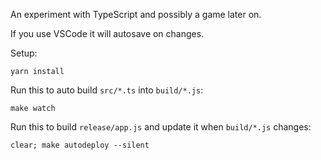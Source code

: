 An experiment with TypeScript and possibly a game later on.

If you use VSCode it will autosave on changes.

Setup:

    yarn install

Run this to auto build `src/*.ts` into `build/*.js`:

    make watch

Run this to build `release/app.js` and update it when `build/*.js` changes:

    clear; make autodeploy --silent